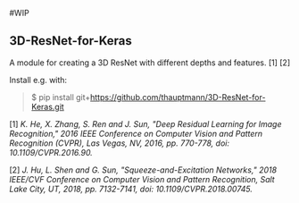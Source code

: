 #WIP
## 3D-ResNet-for-Keras
A module for creating a 3D ResNet with different depths and features. [1] [2]

Install e.g. with:
> $ pip install git+https://github.com/thauptmann/3D-ResNet-for-Keras.git


[1] *K. He, X. Zhang, S. Ren and J. Sun, "Deep Residual Learning for Image Recognition," 2016 IEEE Conference on Computer Vision and Pattern Recognition (CVPR), Las Vegas, NV, 2016, pp. 770-778, doi: 10.1109/CVPR.2016.90.*

[2] *J. Hu, L. Shen and G. Sun, "Squeeze-and-Excitation Networks," 2018 IEEE/CVF Conference on Computer Vision and Pattern Recognition, Salt Lake City, UT, 2018, pp. 7132-7141, doi: 10.1109/CVPR.2018.00745.*
